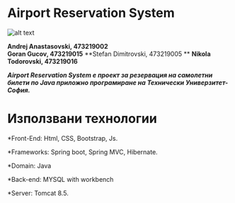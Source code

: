 # Airport Reservation System
![alt text](https://i.imgur.com/4Lr4YYO.jpg)

**Andrej Anastasovski, 473219002**  
**Goran Gucov, 473219015**
**Stefan Dimitrovski, 473219005 **
**Nikola Todorovski, 473219016**

***Airport Reservation System е проект за резервация на самолетни билети по Java приложно програмиране на Технически Универзитет-София.***


# **Използвани технологии**

*Front-End: Html, CSS, Bootstrap, Js.

*Frameworks: Spring boot, Spring MVC, Hibernate.

*Domain: Java

*Back-end: MYSQL with workbench

*Server: Tomcat 8.5.
